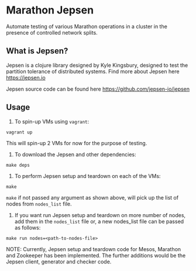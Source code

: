 # Marathon Jepsen
Automate testing of various Marathon operations in a cluster in the presence of controlled network splits.

## What is Jepsen?
Jepsen is a clojure library designed by Kyle Kingsbury, designed to test the partition tolerance of distributed systems.
<brbr>Find more about Jepsen here https://jepsen.io

Jepsen source code can be found here https://github.com/jepsen-io/jepsen

## Usage

1. To spin-up VMs using `vagrant`:
```
vagrant up
```
This will spin-up 2 VMs for now for the purpose of testing.

1. To download the Jepsen and other dependencies:
```
make deps
```

1. To perform Jepsen setup and teardown on each of the VMs:
```
make
```
`make` if not passed any argument as shown above, will pick up the list of nodes from `nodes_list` file.

1. If you want run Jepsen setup and teardown on more number of nodes, add them in the `nodes_list` file or, a new nodes_list file can be passed as follows:
```
make run nodes=<path-to-nodes-file>
```

NOTE: Currently, Jepsen setup and teardown code for Mesos, Marathon and Zookeeper has been implemented. The further additions would be the Jepsen client, generator and checker code.
